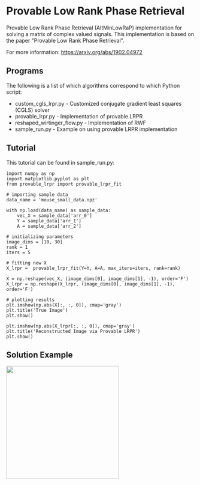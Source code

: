 # Provable Low Rank Phase Retrieval

Provable Low Rank Phase Retrieval (AltMinLowRaP) implementation for solving a matrix of complex valued signals. This implementation is based on the paper "Provable Low Rank Phase Retrieval".

For more information: https://arxiv.org/abs/1902.04972


## Programs
The following is a list of which algorithms correspond to which Python script:

* custom_cgls_lrpr.py - Customized conjugate gradient least squares (CGLS) solver
* provable_lrpr.py - Implementation of provable LRPR
* reshaped_wirtinger_flow.py - Implementation of RWF
* sample_run.py - Example on using provable LRPR implementation

## Tutorial
This tutorial can be found in sample_run.py:

```
import numpy as np
import matplotlib.pyplot as plt
from provable_lrpr import provable_lrpr_fit

# importing sample data
data_name = 'mouse_small_data.npz'

with np.load(data_name) as sample_data:
    vec_X = sample_data['arr_0']
    Y = sample_data['arr_1']
    A = sample_data['arr_2']
    
# initializing parameters
image_dims = [10, 30]
rank = 1
iters = 5

# fitting new X
X_lrpr =  provable_lrpr_fit(Y=Y, A=A, max_iters=iters, rank=rank)

X = np.reshape(vec_X, (image_dims[0], image_dims[1], -1), order='F')
X_lrpr = np.reshape(X_lrpr, (image_dims[0], image_dims[1], -1), order='F')

# plotting results
plt.imshow(np.abs(X[:, :, 0]), cmap='gray')
plt.title('True Image')
plt.show()

plt.imshow(np.abs(X_lrpr[:, :, 0]), cmap='gray')
plt.title('Reconstructed Image via Provable LRPR')
plt.show()
```

## Solution Example

<p align="center">
  <a href="url"><img src="https://github.com/soominkwon/Provable-Low-Rank-Phase-Retrieval/blob/main/provable_sample_results.png" align="left" height="300" width="300" ></a>
</p>

